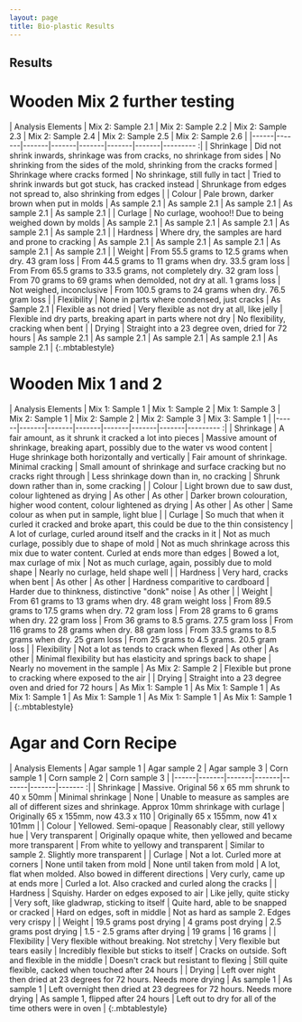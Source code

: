 ```yaml
---
layout: page
title: Bio-plastic Results
---
```

## Results

# Wooden Mix 2 further testing
  
| Analysis Elements | Mix 2: Sample 2.1 | Mix 2: Sample 2.2 | Mix 2: Sample 2.3 | Mix 2: Sample 2.4 | Mix 2: Sample 2.5 | Mix 2: Sample 2.6 |
|------|-------|-------|-------|-------|-------|-------|--------- :|
| Shrinkage | Did not shrink inwards, shrinkage was from cracks, no shrinkage from sides | No shrinking from the sides of the mold, shrinking from the cracks formed | Shrinkage where cracks formed | No shrinkage, still fully in tact | Tried to shrink inwards but got stuck, has cracked instead | Shrunkage from edges not spread to, also shrinking from edges |
| Colour | Pale brown, darker brown when put in molds | As sample 2.1 | As sample 2.1 | As sample 2.1 | As sample 2.1 | As sample 2.1 |
| Curlage | No curlage, woohoo!! Due to being weighed down by molds | As sample 2.1 | As sample 2.1 | As sample 2.1 | As sample 2.1 | As sample 2.1 |
| Hardness | Where dry, the samples are hard and prone to cracking | As sample 2.1 | As sample 2.1 | As sample 2.1 | As sample 2.1 | As sample 2.1 |
| Weight | From 55.5 grams to 12.5 grams when dry. 43 gram loss | From 44.5 grams to 11 grams when dry. 33.5 gram loss | From From 65.5 grams to 33.5 grams, not completely dry. 32 gram loss | From 70 grams to 69 grams when demolded, not dry at all. 1 grams loss | Not weighed, inconclusive | From 100.5 grams to 24 grams when dry. 76.5 gram loss | 
| Flexibility | None in parts where condensed, just cracks | As Sample 2.1 | Flexible as not dried | Very flexible as not dry at all, like jelly | Flexible ind dry parts, breaking apart in parts where not dry | No flexibility, cracking when bent | 
| Drying | Straight into a 23 degree oven, dried for 72 hours | As sample 2.1 | As sample 2.1 | As sample 2.1 | As sample 2.1 | As sample 2.1 |
{:.mbtablestyle}
  
# Wooden Mix 1 and 2
  
| Analysis Elements | Mix 1: Sample 1 | Mix 1: Sample 2 | Mix 1: Sample 3 | Mix 2: Sample 1 | Mix 2: Sample 2 | Mix 2: Sample 3 | Mix 3: Sample 1 |
|------|-------|-------|-------|-------|-------|-------|--------- :|
| Shrinkage | A fair amount, as it shrunk it cracked a lot into pieces | Massive amount of shrinkage, breaking apart, possibly due to the water vs wood content | Huge shrinkage both horizontally and vertically | Fair amount of shrinkage. Minimal cracking | Small amount of shrinkage and surface cracking but no cracks right through | Less shrinkage down than in, no cracking | Shrunk down rather than in, some cracking |
| Colour | Light brown due to saw dust, colour lightened as drying | As other | As other | Darker brown colouration, higher wood content, colour lightened as drying | As other | As other | Same colour as when put in sample, light blue |
| Curlage | So much that when it curled it cracked and broke apart, this could be due to the thin consistency | A lot of curlage, curled around itself and the cracks in it | Not as much curlage, possibly due to shape of mold | Not as much shrinkage across this mix due to water content. Curled at ends more than edges | Bowed a lot, max curlage of mix | Not as much curlage, again, possibly due to mold shape | Nearly no curlage, held shape well | 
| Hardness | Very hard, cracks when bent | As other | As other | Hardness comparitive to cardboard | Harder due to thinkness, distinctive "donk" noise | As other | 
| Weight | From 61 grams to 13 grams when dry. 48 gram weight loss | From 89.5 grams to 17.5 grams when dry. 72 gram loss | From 28 grams to 6 grams when dry. 22 gram loss | From 36 grams to 8.5 grams. 27.5 gram loss | From 116 grams to 28 grams when dry. 88 gram loss | From 33.5 grams to 8.5 grams when dry. 25 gram loss | From 25 grams to 4.5 grams. 20.5 gram loss |
| Flexibility | Not a lot as tends to crack when flexed | As other | As other | Minimal flexibility but has elasticity and springs back to shape | Nearly no movement in the sample | As Mix 2: Sample 2 | Flexible but prone to cracking where exposed to the air |
| Drying | Straight into a 23 degree oven and dried for 72 hours | As Mix 1: Sample 1 | As Mix 1: Sample 1 | As Mix 1: Sample 1 | As Mix 1: Sample 1 | As Mix 1: Sample 1 | As Mix 1: Sample 1 |
{:.mbtablestyle}
  
# Agar and Corn Recipe
  
| Analysis Elements | Agar sample 1 | Agar sample 2 | Agar sample 3 | Corn sample 1 | Corn sample 2 | Corn sample 3 |
|------|-------|-------|-------|-------|-------|------- :|
| Shrinkage | Massive. Original 56 x 65 mm shrunk to 40 x 50mm | Minimal shrinkage | None | Unable to measure as samples are all of different sizes and shrinkage. Approx 10mm shrinkage with curlage | Originally 65 x 155mm, now 43.3 x 110 | Originally 65 x 155mm, now 41 x 101mm |
| Colour | Yellowed. Semi-opaque | Reasonably clear, still yellowy hue | Very transparent | Originally opaque white, then yellowed and became more transparent | From white to yellowy and transparent | Similar to sample 2. Slightly more transparent |
| Curlage | Not a lot. Curled more at corners | None until taken from mold | None until taken from mold | A lot, flat when molded. Also bowed in different directions | Very curly, came up at ends more | Curled a lot. Also cracked and curled along the cracks |
| Hardness | Squishy. Harder on edges exposed to air | Like jelly, quite sticky | Very soft, like gladwrap, sticking to itself | Quite hard, able to be snapped or cracked | Hard on edges, soft in middle | Not as hard as sample 2. Edges very crispy |
| Weight | 19.5 grams post drying | 4 grams post drying | 2.5 grams post drying | 1.5 - 2.5 grams after drying | 19 grams | 16 grams |
| Flexibility | Very flexible without breaking. Not stretchy | Very flexible but tears easily | Incredibly flexible but sticks to itself | Cracks on outside. Soft and flexible in the middle | Doesn't crack but resistant to flexing | Still quite flexible, cacked when touched after 24 hours |
| Drying | Left over night then dried at 23 degrees for 72 hours. Needs more drying | As sample 1 | As sample 1 | Left overnight then dried at 23 degrees for 72 hours. Needs more drying | As sample 1, flipped after 24 hours | Left out to dry for all of the time others were in oven |
{:.mbtablestyle}


